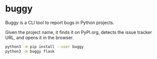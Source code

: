 # buggy

Buggy is a CLI tool to report bugs in Python projects.

Given the project name, it finds it on PyPI.org, detects the issue tracker URL, and opens it in the browser.

```bash
python3 -m pip install --user buggy
python3 -m buggy flask
```

